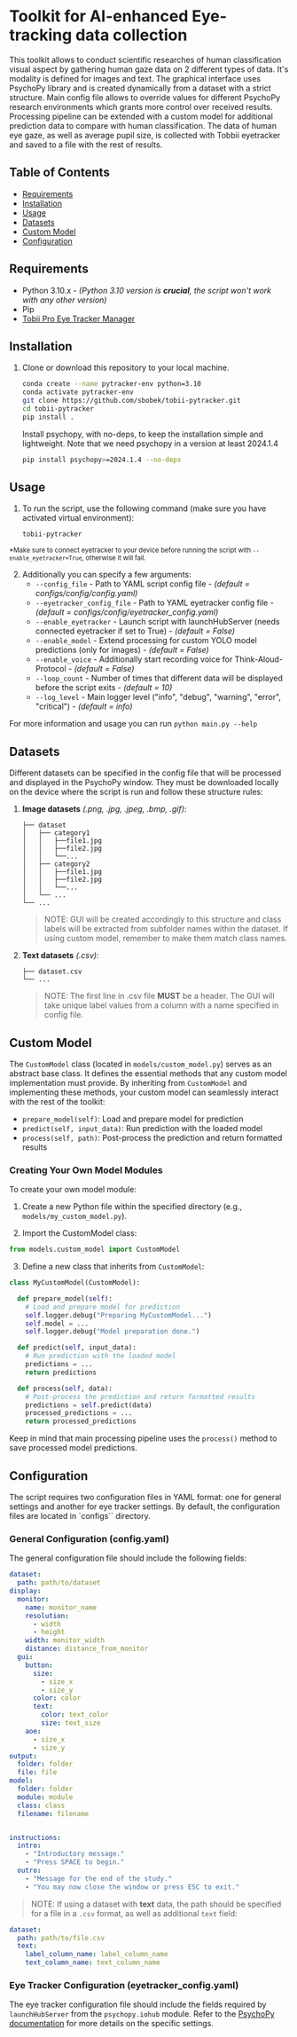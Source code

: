 # Toolkit for AI-enhanced Eye-tracking data collection

This toolkit allows to conduct scientific researches of human classification visual aspect by gathering human gaze data on 2 different types of data. It's modality is defined for images and text. The graphical interface uses PsychoPy library and is created dynamically from a dataset with a strict structure. Main config file allows to override values for different PsychoPy research environments which grants more control over received results. Processing pipeline can be extended with a custom model for additional prediction data to compare with human classification. The data of human eye gaze, as well as average pupil size, is collected with Tobbii eyetracker and saved to a file with the rest of results.

## Table of Contents
- [Requirements](#Requirements)
- [Installation](#Installation)
- [Usage](#Usage)
- [Datasets](#Datasets)
- [Custom Model](#CustomModel)
- [Configuration](#Configuration)

## Requirements

- Python 3.10.x - _(Python 3.10 version is __crucial__, the script won't work with any other version)_
- Pip
- [Tobii Pro Eye Tracker Manager](https://connect.tobii.com/s/etm-downloads?language=en_US)

## Installation

1. Clone or download this repository to your local machine.

    ```sh
   conda create --name pytracker-env python=3.10
   conda activate pytracker-env
   git clone https://github.com/sbobek/tobii-pytracker.git
   cd tobii-pytracker
   pip install .
   ```

   Install psychopy, with no-deps, to keep the installation simple and lightweight.
   Note that we need psychopy in a version at least 2024.1.4
   
   ```sh
   pip install psychopy>=2024.1.4 --no-deps
   ```


## Usage

1. To run the script, use the following command (make sure you have activated virtual environment):

    ```sh
    tobii-pytracker
    ```

<sup>*Make sure to connect eyetracker to your device before running the script with `--enable_eyetracker=True`, otherwise it will fail.</sup>

2. Additionally you can specify a few arguments:
    - `--config_file` - Path to YAML script config file - _(default = configs/config/config.yaml)_
    - `--eyetracker_config_file` - Path to YAML eyetracker config file - _(default = configs/config/eyetracker_config.yaml)_
    - `--enable_eyetracker` - Launch script with launchHubServer (needs connected eyetracker if set to True) - _(default = False)_
    - `--enable_model` - Extend processing for custom YOLO model predictions (only for images) - _(default = False)_
    - `--enable_voice` - Additionally start recording voice for Think-Aloud-Protocol - _(default = False)_
    - `--loop_count` - Number of times that different data will be displayed before the script exits - _(default = 10)_
    - `--log_level` - Main logger level ("info", "debug", "warning", "error", "critical") - _(default = info)_

For more information and usage you can run `python main.py --help`

## Datasets

Different datasets can be specified in the config file that will be processed and displayed in the PsychoPy window. They must be downloaded locally on the device where the script is run and follow these structure rules:

1. __Image datasets__ *(.png, .jpg, .jpeg, .bmp, .gif)*:
    ```.
    ├── dataset
    │   ├── category1
    │   │   ├──file1.jpg
    │   │   ├──file2.jpg
    │   │   └──...
    │   ├── category2
    │   │   ├──file1.jpg
    │   │   ├──file2.jpg
    │   │   └──...
    │   └── ...
    └── ...
    ```

    > NOTE: GUI will be created accordingly to this structure and class labels will be extracted from subfolder names within the dataset. If using custom model, remember to make them match class names.

2. __Text datasets__ *(.csv)*:
    ```.
    ├── dataset.csv
    └── ...
    ```

    > NOTE: The first line in .csv file __MUST__ be a header. The GUI will take unique label values from a column with a name specified in config file.

## Custom Model

The `CustomModel` class (located in `models/custom_model.py`) serves as an abstract base class. It defines the essential methods that any custom model implementation must provide. By inheriting from `CustomModel` and implementing these methods, your custom model can seamlessly interact with the rest of the toolkit:

- `prepare_model(self)`: Load and prepare model for prediction
- `predict(self, input_data)`: Run prediction with the loaded model
- `process(self, path)`: Post-process the prediction and return formatted results

### Creating Your Own Model Modules
To create your own model module:

1. Create a new Python file within the specified directory (e.g., `models/my_custom_model.py`).

2. Import the CustomModel class:
```python
from models.custom_model import CustomModel
```

3. Define a new class that inherits from `CustomModel`:

```python
class MyCustomModel(CustomModel):

  def prepare_model(self):
    # Load and prepare model for prediction
    self.logger.debug("Preparing MyCustomModel...")
    self.model = ...
    self.logger.debug("Model preparation done.")

  def predict(self, input_data):
    # Run prediction with the loaded model
    predictions = ...
    return predictions

  def process(self, data):
    # Post-process the prediction and return formatted results
    predictions = self.predict(data)
    processed_predictions = ...
    return processed_predictions
```

Keep in mind that main processing pipeline uses the `process()` method to save processed model predictions.

## Configuration

The script requires two configuration files in YAML format: one for general settings and another for eye tracker settings.
By default, the configuration files are located in `configs`` directory.

### General Configuration (config.yaml)

The general configuration file should include the following fields:

```yaml
dataset:
  path: path/to/dataset
display:
  monitor:
    name: monitor_name
    resolution:
      - width
      - height
    width: monitor_width
    distance: distance_from_monitor
  gui:
    button:
      size:
        - size_x
        - size_y
      color: color
      text:
        color: text_color
        size: text_size
    aoe:
      - size_x
      - size_y
output:
  folder: folder
  file: file
model:
  folder: folder
  module: module
  class: class
  filename: filename


instructions:
  intro:
    - "Introductory message."
    - "Press SPACE to begin."
  outro:
    - "Message for the end of the study."
    - "You may now close the window or press ESC to exit."
```

> NOTE: If using a dataset with __text__ data, the path should be specified for a file in a `.csv` format, as well as additional `text` field:

```yaml
dataset:
  path: path/to/file.csv
  text:
    label_column_name: label_column_name
    text_column_name: text_column_name
```

### Eye Tracker Configuration (eyetracker_config.yaml)

The eye tracker configuration file should include the fields required by `launchHubServer` from the `psychopy.iohub` module. Refer to the [PsychoPy documentation](https://www.psychopy.org/api/iohub/device/eyetracker_interface/Tobii_Implementation_Notes.html#default-device-settings) for more details on the specific settings.
